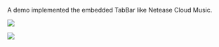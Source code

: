 A demo implemented the embedded TabBar like Netease Cloud Music.

![](https://github.com/archieyang/archieyang.github.com/blob/master/images/netease-cloud-music.png)

![](https://github.com/archieyang/archieyang.github.com/blob/source/source/images/styled-embedded-tabs.png)
